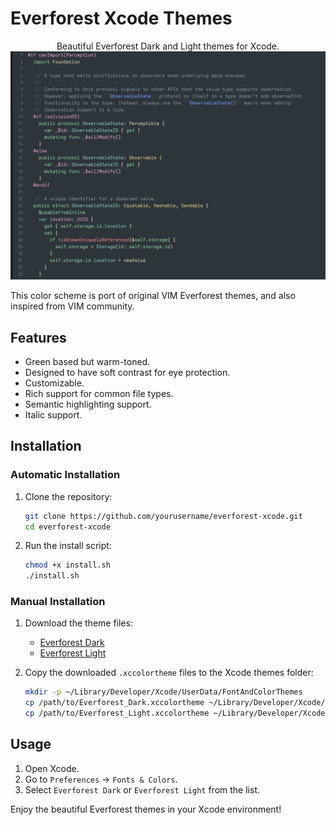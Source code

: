 # Everforest Xcode Themes

<p align="center">
  Beautiful Everforest Dark and Light themes for Xcode.
  <img src="https://github.com/tornikegomareli/Everforest-Xcode-theme/blob/main/preview1.png" alt="Everforest Dark" width="600"/>
</p>

This color scheme is port of original VIM Everforest themes, and also inspired from VIM community.

## Features

- Green based but warm-toned.
- Designed to have soft contrast for eye protection.
- Customizable.
- Rich support for common file types.
- Semantic highlighting support.
- Italic support.

## Installation

### Automatic Installation

1. Clone the repository:
    ```bash
    git clone https://github.com/yourusername/everforest-xcode.git
    cd everforest-xcode
    ```

2. Run the install script:
    ```bash
    chmod +x install.sh
    ./install.sh
    ```

### Manual Installation

1. Download the theme files:
    - [Everforest Dark](path/to/Everforest_Dark.xccolortheme)
    - [Everforest Light](path/to/Everforest_Light.xccolortheme)

2. Copy the downloaded `.xccolortheme` files to the Xcode themes folder:
    ```bash
    mkdir -p ~/Library/Developer/Xcode/UserData/FontAndColorThemes
    cp /path/to/Everforest_Dark.xccolortheme ~/Library/Developer/Xcode/UserData/FontAndColorThemes/
    cp /path/to/Everforest_Light.xccolortheme ~/Library/Developer/Xcode/UserData/FontAndColorThemes/
    ```

## Usage

1. Open Xcode.
2. Go to `Preferences` -> `Fonts & Colors`.
3. Select `Everforest Dark` or `Everforest Light` from the list.

Enjoy the beautiful Everforest themes in your Xcode environment!
